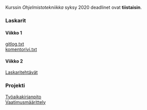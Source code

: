 Kurssin _Ohjelmistotekniikka_ syksy 2020 deadlinet ovat __tiistaisin__.

### Laskarit

#### Viikko 1
[gitlog.txt](https://github.com/kiaoraquok/ot-harjoitustyo/blob/master/laskarit/viikko1/gitlog.txt)\
[komentorivi.txt](https://github.com/kiaoraquok/ot-harjoitustyo/blob/master/laskarit/viikko1/komentorivi.txt)

#### Viikko 2
[Laskaritehtävät](https://github.com/kiaoraquok/ot-harjoitustyo/tree/master/laskarit/viikko2)

### Projekti
[Työaikakirjanpito](https://github.com/kiaoraquok/ot-harjoitustyo/blob/master/connectfour/dokumentaatio/tyoaikakirjanpito.md)\
[Vaatimusmäärittely](https://github.com/kiaoraquok/ot-harjoitustyo/blob/master/connectfour/dokumentaatio/vaatimusmaarittely.md)
